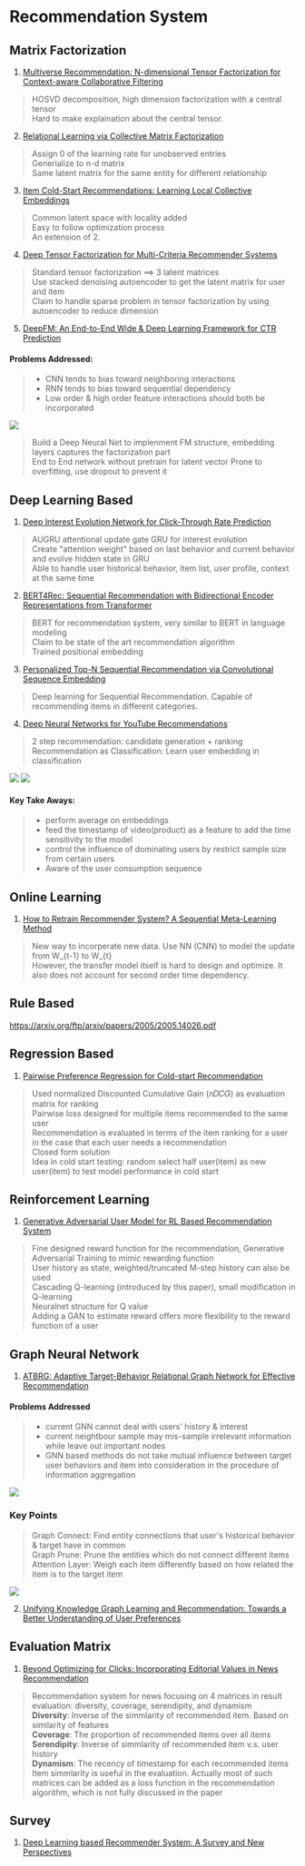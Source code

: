
# Recommendation System

## Matrix Factorization

1. [Multiverse Recommendation: N-dimensional Tensor Factorization for Context-aware Collaborative Filtering](https://xamat.github.io/pubs/karatzoglu-recsys-2010.pdf)

> HOSVD decomposition, high dimension factorization with a central tensor<br>
> Hard to make explaination about the central tensor.

2. [Relational Learning via Collective Matrix Factorization](http://www.cs.cmu.edu/~ggordon/singh-gordon-kdd-factorization.pdf)
> Assign 0 of the learning rate for unobserved entries<br>
> Generialize to n-d matrix<br>
>Same latent matrix for the same entity for different relationship


3. [Item Cold-Start Recommendations: Learning Local Collective Embeddings](http://web.media.mit.edu/~msaveski/assets/publications/2014_item_cold_start/paper.pdf)

>Common latent space with locality added<br>
> Easy to follow optimization process<br>
> An extension of 2.

4. [Deep Tensor Factorization for Multi-Criteria Recommender Systems](https://ieeexplore.ieee.org/document/9005677)

> Standard tensor factorization ==> 3 latent matrices  <br>
> Use stacked denoising autoencoder to get the latent matrix for user and item<br>
> Claim to handle sparse problem in tensor factorization by using autoencoder to reduce dimension<br>

5. [DeepFM: An End-to-End Wide & Deep Learning
Framework for CTR Prediction](https://arxiv.org/pdf/1804.04950.pdf)
#### Problems Addressed:
>* CNN tends to bias toward neighboring interactions
>* RNN tends to bias toward sequential dependency
>* Low order & high order feature interactions should both be incorporated

![](/deepfm1.png)

>Build a Deep Neural Net to implenment FM structure, embedding layers captures the factorization part<br>
>End to End network without pretrain for latent vector
>Prone to overfitting, use dropout to prevent it


## Deep Learning Based

1. [Deep Interest Evolution Network for Click-Through Rate Prediction](https://arxiv.org/pdf/1809.03672.pdf)

>AUGRU attentional update gate GRU for interest evolution<br>
> Create "attention weight" based on last behavior and current behavior and evolve hidden state in GRU<br>
>Able to handle user historical behavior, Item list, user profile, context at the same time<br>

2. [BERT4Rec: Sequential Recommendation with Bidirectional
Encoder Representations from Transformer](https://arxiv.org/pdf/1904.06690.pdf)

> BERT for recommendation system, very similar to BERT in language modeling<br>
> Claim to be state of the art recommendation algorithm<br>
> Trained positional embedding<br>


3. [Personalized Top-N Sequential Recommendation via Convolutional Sequence Embedding](http://www.sfu.ca/~jiaxit/resources/wsdm18caser.pdf)

>Deep learning for Sequential Recommendation. Capable of recommending items in different categories.

4. [Deep Neural Networks for YouTube Recommendations](https://static.googleusercontent.com/media/research.google.com/en//pubs/archive/45530.pdf)
> 2 step recommendation: candidate generation + ranking<br>
> Recommendation as Classification: Learn user embedding in classification

![](/dnnforyoutube.png) 
![](/dnnforyoutube2.png)

#### Key Take Aways:
> * perform average on embeddings<br>
> * feed the timestamp of video(product) as a feature to add the time sensitivity to the model<br>
> * control the influence of dominating users by restrict sample size from certain users<br>
> * Aware of the user consumption sequence<br>

## Online Learning

1. [How to Retrain Recommender System? A Sequential Meta-Learning Method](https://arxiv.org/pdf/2005.13258.pdf)

>New way to incorperate new data. Use NN (CNN) to model the update from W_{t-1} to W_{t}<br>
>However, the transfer model itself is hard to design and optimize. It also does not account for second order time dependency.

## Rule Based

https://arxiv.org/ftp/arxiv/papers/2005/2005.14026.pdf

## Regression Based

1. [Pairwise Preference Regression for Cold-start Recommendation](http://citeseerx.ist.psu.edu/viewdoc/download?doi=10.1.1.211.9762&rep=rep1&type=pdf)

> Used normalized Discounted Cumulative Gain (𝑛𝐷𝐶𝐺) as evaluation matrix for ranking<br>
> Pairwise loss designed for multiple items recommended to the same user<br>
> Recommendation is evaluated in terms of the item ranking for a user in the case that each user needs a recommendation<br>
> Closed form solution<br>
> Idea in cold start testing: random select half user(item) as new user(item) to test model performance in cold start

## Reinforcement Learning

1. [Generative Adversarial User Model for RL Based Recommendation System](https://arxiv.org/pdf/1812.10613v3.pdf)

> Fine designed reward function for the recommendation, Generative Adversarial Training to mimic rewarding function<br>
> User history as state, weighted/truncated M-step history can also be used<br>
> Cascading Q-learning (introduced by this paper), small modification in Q-learning<br>
> Neuralnet structure for Q value<br>
> Adding a GAN to estimate reward offers more flexibility to the reward function of a user

## Graph Neural Network
1. [ATBRG: Adaptive Target-Behavior Relational Graph Network
for Effective Recommendation](https://arxiv.org/pdf/2005.12002.pdf)

#### Problems Addressed

>* current GNN cannot deal with users' history & interest
>* current neightbour sample may mis-sample irrelevant information while leave out important nodes
>* GNN based methods do not take mutual influence between target user behaviors and item into consideration in the procedure of information aggregation

![](/ATBRG1.png)

### Key Points
> Graph Connect: Find entity connections that user's historical behavior & target have in common<br>
> Graph Prune:  Prune the entities which do not connect different items
> Attention Layer: Weigh each item differently based on how related the item is to the target item

![](/ATBRN2.png)


2. [Unifying Knowledge Graph Learning and Recommendation:
Towards a Better Understanding of User Preferences](https://arxiv.org/pdf/1902.06236.pdf)




## Evaluation Matrix

1. [Beyond Optimizing for Clicks: Incorporating Editorial Values in News Recommendation](https://arxiv.org/pdf/2004.09980.pdf)

> Recommendation system for news focusing on 4 matrices in result evaluation: diversity, coverage, serendipity, and dynamism<br>
> **Diversity**: Inverse of the simmlarity of recommended item. Based on similarity of features<br>
> **Coverage**: The proportion of recommended items over all items<br>
>**Serendipity**: Inverse of simmlarity of recommended item v.s. user history<br>
>**Dynamism**: The recency of timestamp for each recommended items<br>
> Item simmlarity is useful in the evaluation. Actually most of such matrices can be added as a loss function in the recommendation algorithm, which is not fully discussed in the paper

## Survey

1. [Deep Learning based Recommender System: A Survey and New Perspectives](https://arxiv.org/pdf/1707.07435.pdf)
